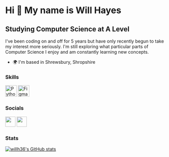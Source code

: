 Hi 👋 My name is Will Hayes 
===========================  

Studying Computer Science at A Level
------------------------------------  

I've been coding on and off for 5 years but have only recently begun to take my interest more seriously. I'm still exploring what particular parts of Computer Science I enjoy and am constantly learning new concepts.  

* 🌍  I'm based in Shrewsbury, Shropshire

### Skills

<p align="left"> 
<a href="https://www.python.org/" target="_blank" rel="noreferrer"><img src="https://raw.githubusercontent.com/danielcranney/readme-generator/main/public/icons/skills/python-colored.svg" width="36" height="36" alt="Python" /></a> 
<a href="https://www.figma.com/" target="_blank" rel="noreferrer"><img src="https://raw.githubusercontent.com/danielcranney/readme-generator/main/public/icons/skills/figma-colored.svg" width="36" height="36" alt="Figma" /></a> 
</p> 
 
 ### Socials  
 
 <p align="left"> <a href="https://www.github.com/willh36" target="_blank" rel="noreferrer"><img src="https://raw.githubusercontent.com/danielcranney/readme-generator/main/public/icons/socials/github.svg" width="32" height="32" /></a> <a href="https://www.twitter.com/itswillhayes" target="_blank" rel="noreferrer"><img src="https://raw.githubusercontent.com/danielcranney/readme-generator/main/public/icons/socials/twitter.svg" width="32" height="32" /></a></p>
 
### Stats

<a href="http://www.github.com/willh36"><img src="https://github-readme-stats.vercel.app/api?username=willh36&show_icons=true&hide=issues,&count_private=true&title_color=0891b2&text_color=ffffff&icon_color=0891b2&bg_color=1c1917&hide_border=true&show_icons=true" alt="willh36's GitHub stats" /></a>
